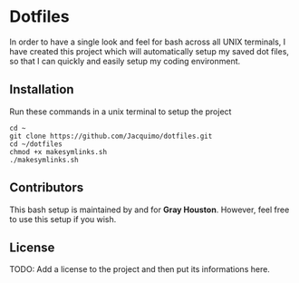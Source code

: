 # Dotfiles

In order to have a single look and feel for bash across all UNIX terminals, I have created this project which will automatically setup my saved dot files, so that I can quickly and easily setup my coding environment.

## Installation

Run these commands in a unix terminal to setup the project
```
cd ~
git clone https://github.com/Jacquimo/dotfiles.git
cd ~/dotfiles
chmod +x makesymlinks.sh
./makesymlinks.sh
```

## Contributors

This bash setup is maintained by and for **Gray Houston**. However, feel free to use this setup if you wish.

## License

TODO: Add a license to the project and then put its informations here.
